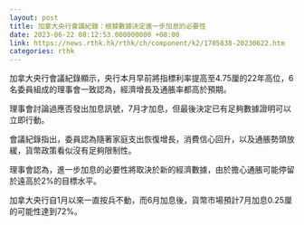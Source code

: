 ```yaml
---
layout: post
title: 加拿大央行會議紀錄：根據數據決定進一步加息的必要性
date: 2023-06-22 08:12:53.000000000 +08:00
link: https://news.rthk.hk/rthk/ch/component/k2/1705838-20230622.htm
categories: rthk
---
```


加拿大央行會議紀錄顯示，央行本月早前將指標利率提高至4.75厘的22年高位，6名委員組成的理事會一致認為，經濟增長及通脹率都高於預期。

理事會討論過應否發出加息訊號，7月才加息，但最後決定已有足夠數據證明可以立即行動。

會議紀錄指出，委員認為隨著家庭支出恢復增長，消費信心回升，以及通脹勢頭放緩，貨幣政策看似沒有足夠限制性。

理事會認為，進一步加息的必要性將取決於新的經濟數據，由於擔心通脹可能停留於遠高於2%的目標水平。

加拿大央行自1月以來一直按兵不動，而6月加息後，貨幣市場預計7月加息0.25厘的可能性達到72%。
